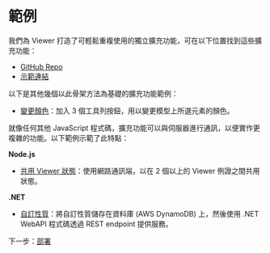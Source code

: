 # 範例

我們為 Viewer 打造了可輕鬆重複使用的獨立擴充功能，可在以下位置找到這些擴充功能：

- [GitHub Repo](https://github.com/Autodesk-Forge/forge-extensions)
- [示範連結](https://forge-extensions.autodesk.io/)

以下是其他幾個以此骨架方法為基礎的擴充功能範例：

- [變更顏色](https://forge.autodesk.com/blog/happy-easter-setthemingcolor-model-material)：加入 3 個工具列按鈕，用以變更模型上所選元素的顏色。

就像任何其他 JavaScript 程式碼，擴充功能可以與伺服器進行通訊，以便實作更複雜的功能。以下範例示範了此特點：

**Node.js**

- [共用 Viewer 狀態](https://forge.autodesk.com/blog/share-viewer-state-websockets)：使用網路通訊端，以在 2 個以上的 Viewer 例證之間共用狀態。

**.NET**

- [自訂性質](https://forge.autodesk.com/blog/custom-properties-viewer-net-lambda-dynamodb)：將自訂性質儲存在資料庫 (AWS DynamoDB) 上，然後使用 .NET WebAPI 程式碼透過 REST endpoint 提供服務。 

下一步：[部署](/zh-TW/deployment/)